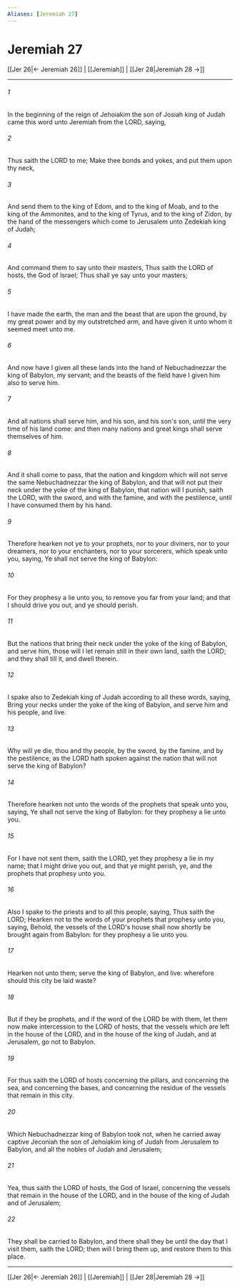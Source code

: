 ```yaml
---
Aliases: [Jeremiah 27]
---
```

# Jeremiah 27

[[Jer 26|← Jeremiah 26]] | [[Jeremiah]] | [[Jer 28|Jeremiah 28 →]]
***



###### 1 
In the beginning of the reign of Jehoiakim the son of Josiah king of Judah came this word unto Jeremiah from the LORD, saying, 

###### 2 
Thus saith the LORD to me; Make thee bonds and yokes, and put them upon thy neck, 

###### 3 
And send them to the king of Edom, and to the king of Moab, and to the king of the Ammonites, and to the king of Tyrus, and to the king of Zidon, by the hand of the messengers which come to Jerusalem unto Zedekiah king of Judah; 

###### 4 
And command them to say unto their masters, Thus saith the LORD of hosts, the God of Israel; Thus shall ye say unto your masters; 

###### 5 
I have made the earth, the man and the beast that are upon the ground, by my great power and by my outstretched arm, and have given it unto whom it seemed meet unto me. 

###### 6 
And now have I given all these lands into the hand of Nebuchadnezzar the king of Babylon, my servant; and the beasts of the field have I given him also to serve him. 

###### 7 
And all nations shall serve him, and his son, and his son's son, until the very time of his land come: and then many nations and great kings shall serve themselves of him. 

###### 8 
And it shall come to pass, that the nation and kingdom which will not serve the same Nebuchadnezzar the king of Babylon, and that will not put their neck under the yoke of the king of Babylon, that nation will I punish, saith the LORD, with the sword, and with the famine, and with the pestilence, until I have consumed them by his hand. 

###### 9 
Therefore hearken not ye to your prophets, nor to your diviners, nor to your dreamers, nor to your enchanters, nor to your sorcerers, which speak unto you, saying, Ye shall not serve the king of Babylon: 

###### 10 
For they prophesy a lie unto you, to remove you far from your land; and that I should drive you out, and ye should perish. 

###### 11 
But the nations that bring their neck under the yoke of the king of Babylon, and serve him, those will I let remain still in their own land, saith the LORD; and they shall till it, and dwell therein. 

###### 12 
I spake also to Zedekiah king of Judah according to all these words, saying, Bring your necks under the yoke of the king of Babylon, and serve him and his people, and live. 

###### 13 
Why will ye die, thou and thy people, by the sword, by the famine, and by the pestilence, as the LORD hath spoken against the nation that will not serve the king of Babylon? 

###### 14 
Therefore hearken not unto the words of the prophets that speak unto you, saying, Ye shall not serve the king of Babylon: for they prophesy a lie unto you. 

###### 15 
For I have not sent them, saith the LORD, yet they prophesy a lie in my name; that I might drive you out, and that ye might perish, ye, and the prophets that prophesy unto you. 

###### 16 
Also I spake to the priests and to all this people, saying, Thus saith the LORD; Hearken not to the words of your prophets that prophesy unto you, saying, Behold, the vessels of the LORD's house shall now shortly be brought again from Babylon: for they prophesy a lie unto you. 

###### 17 
Hearken not unto them; serve the king of Babylon, and live: wherefore should this city be laid waste? 

###### 18 
But if they be prophets, and if the word of the LORD be with them, let them now make intercession to the LORD of hosts, that the vessels which are left in the house of the LORD, and in the house of the king of Judah, and at Jerusalem, go not to Babylon. 

###### 19 
For thus saith the LORD of hosts concerning the pillars, and concerning the sea, and concerning the bases, and concerning the residue of the vessels that remain in this city. 

###### 20 
Which Nebuchadnezzar king of Babylon took not, when he carried away captive Jeconiah the son of Jehoiakim king of Judah from Jerusalem to Babylon, and all the nobles of Judah and Jerusalem; 

###### 21 
Yea, thus saith the LORD of hosts, the God of Israel, concerning the vessels that remain in the house of the LORD, and in the house of the king of Judah and of Jerusalem; 

###### 22 
They shall be carried to Babylon, and there shall they be until the day that I visit them, saith the LORD; then will I bring them up, and restore them to this place.

***
[[Jer 26|← Jeremiah 26]] | [[Jeremiah]] | [[Jer 28|Jeremiah 28 →]]
